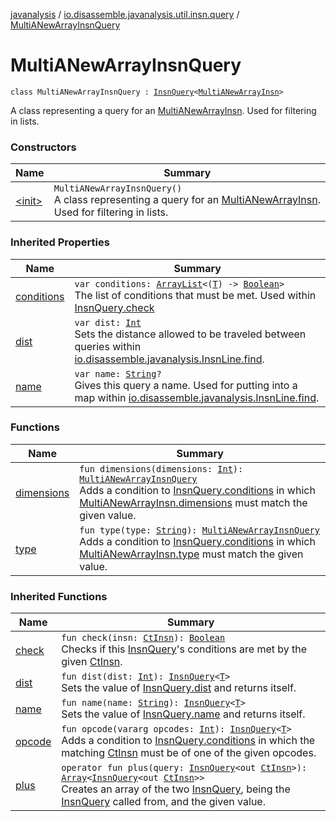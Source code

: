 [javanalysis](../../index.md) / [io.disassemble.javanalysis.util.insn.query](../index.md) / [MultiANewArrayInsnQuery](./index.md)

# MultiANewArrayInsnQuery

`class MultiANewArrayInsnQuery : `[`InsnQuery`](../-insn-query/index.md)`<`[`MultiANewArrayInsn`](../../io.disassemble.javanalysis.insn/-multi-a-new-array-insn/index.md)`>`

A class representing a query for an [MultiANewArrayInsn](../../io.disassemble.javanalysis.insn/-multi-a-new-array-insn/index.md).
Used for filtering in lists.

### Constructors

| Name | Summary |
|---|---|
| [&lt;init&gt;](-init-.md) | `MultiANewArrayInsnQuery()`<br>A class representing a query for an [MultiANewArrayInsn](../../io.disassemble.javanalysis.insn/-multi-a-new-array-insn/index.md). Used for filtering in lists. |

### Inherited Properties

| Name | Summary |
|---|---|
| [conditions](../-insn-query/conditions.md) | `var conditions: `[`ArrayList`](https://kotlinlang.org/api/latest/jvm/stdlib/kotlin.collections/-array-list/index.html)`<(`[`T`](../-insn-query/index.md#T)`) -> `[`Boolean`](https://kotlinlang.org/api/latest/jvm/stdlib/kotlin/-boolean/index.html)`>`<br>The list of conditions that must be met. Used within [InsnQuery.check](../-insn-query/check.md) |
| [dist](../-insn-query/dist.md) | `var dist: `[`Int`](https://kotlinlang.org/api/latest/jvm/stdlib/kotlin/-int/index.html)<br>Sets the distance allowed to be traveled between queries within [io.disassemble.javanalysis.InsnLine.find](../../io.disassemble.javanalysis/-insn-line/find.md). |
| [name](../-insn-query/name.md) | `var name: `[`String`](https://kotlinlang.org/api/latest/jvm/stdlib/kotlin/-string/index.html)`?`<br>Gives this query a name. Used for putting into a map within [io.disassemble.javanalysis.InsnLine.find](../../io.disassemble.javanalysis/-insn-line/find.md). |

### Functions

| Name | Summary |
|---|---|
| [dimensions](dimensions.md) | `fun dimensions(dimensions: `[`Int`](https://kotlinlang.org/api/latest/jvm/stdlib/kotlin/-int/index.html)`): `[`MultiANewArrayInsnQuery`](./index.md)<br>Adds a condition to [InsnQuery.conditions](../-insn-query/conditions.md) in which [MultiANewArrayInsn.dimensions](../../io.disassemble.javanalysis.insn/-multi-a-new-array-insn/dimensions.md) must match the given value. |
| [type](type.md) | `fun type(type: `[`String`](https://kotlinlang.org/api/latest/jvm/stdlib/kotlin/-string/index.html)`): `[`MultiANewArrayInsnQuery`](./index.md)<br>Adds a condition to [InsnQuery.conditions](../-insn-query/conditions.md) in which [MultiANewArrayInsn.type](../../io.disassemble.javanalysis.insn/-type-insn/type.md) must match the given value. |

### Inherited Functions

| Name | Summary |
|---|---|
| [check](../-insn-query/check.md) | `fun check(insn: `[`CtInsn`](../../io.disassemble.javanalysis.insn/-ct-insn/index.md)`): `[`Boolean`](https://kotlinlang.org/api/latest/jvm/stdlib/kotlin/-boolean/index.html)<br>Checks if this [InsnQuery](../-insn-query/index.md)'s conditions are met by the given [CtInsn](../../io.disassemble.javanalysis.insn/-ct-insn/index.md). |
| [dist](../-insn-query/dist.md) | `fun dist(dist: `[`Int`](https://kotlinlang.org/api/latest/jvm/stdlib/kotlin/-int/index.html)`): `[`InsnQuery`](../-insn-query/index.md)`<`[`T`](../-insn-query/index.md#T)`>`<br>Sets the value of [InsnQuery.dist](../-insn-query/dist.md) and returns itself. |
| [name](../-insn-query/name.md) | `fun name(name: `[`String`](https://kotlinlang.org/api/latest/jvm/stdlib/kotlin/-string/index.html)`): `[`InsnQuery`](../-insn-query/index.md)`<`[`T`](../-insn-query/index.md#T)`>`<br>Sets the value of [InsnQuery.name](../-insn-query/name.md) and returns itself. |
| [opcode](../-insn-query/opcode.md) | `fun opcode(vararg opcodes: `[`Int`](https://kotlinlang.org/api/latest/jvm/stdlib/kotlin/-int/index.html)`): `[`InsnQuery`](../-insn-query/index.md)`<`[`T`](../-insn-query/index.md#T)`>`<br>Adds a condition to [InsnQuery.conditions](../-insn-query/conditions.md) in which the matching [CtInsn](../../io.disassemble.javanalysis.insn/-ct-insn/index.md) must be of one of the given opcodes. |
| [plus](../-insn-query/plus.md) | `operator fun plus(query: `[`InsnQuery`](../-insn-query/index.md)`<out `[`CtInsn`](../../io.disassemble.javanalysis.insn/-ct-insn/index.md)`>): `[`Array`](https://kotlinlang.org/api/latest/jvm/stdlib/kotlin/-array/index.html)`<`[`InsnQuery`](../-insn-query/index.md)`<out `[`CtInsn`](../../io.disassemble.javanalysis.insn/-ct-insn/index.md)`>>`<br>Creates an array of the two [InsnQuery](../-insn-query/index.md), being the [InsnQuery](../-insn-query/index.md) called from, and the given value. |
